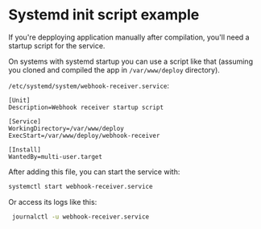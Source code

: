 # Systemd init script example

If you're depploying application manually after compilation, you'll need
a startup script for the service.

On systems with systemd startup you can use
a script like that (assuming you cloned and compiled the app in `/var/www/deploy` directory).

`/etc/systemd/system/webhook-receiver.service`:

```
[Unit]
Description=Webhook receiver startup script

[Service]
WorkingDirectory=/var/www/deploy
ExecStart=/var/www/deploy/webhook-receiver

[Install]
WantedBy=multi-user.target
```

After adding this file, you can start the service with:

```sh
systemctl start webhook-receiver.service
```

Or access its logs like this:

```sh
 journalctl -u webhook-receiver.service
```
